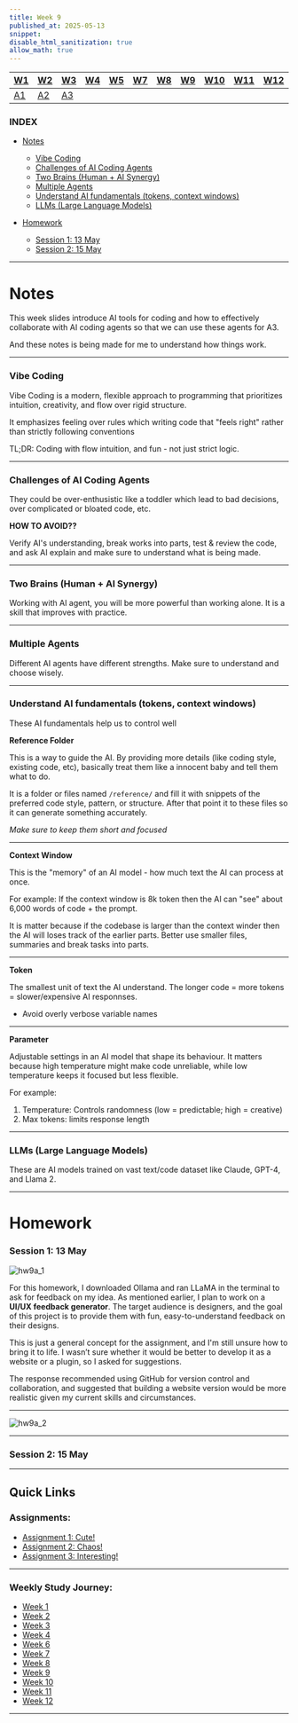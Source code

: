 ```yaml
---
title: Week 9
published_at: 2025-05-13
snippet:
disable_html_sanitization: true
allow_math: true
---
```


| [W1](https://waikei1-creative-co-63.deno.dev/week1) | [W2](https://waikei1-creative-co-63.deno.dev/week2) | [W3](https://waikei1-creative-co-63.deno.dev/week3) | [W4](https://waikei1-creative-co-63.deno.dev/week4) | [W5](https://waikei1-creative-co-63.deno.dev/week5) | [W7](https://waikei1-creative-co-63.deno.dev/week7) | [W8](https://waikei1-creative-co-63.deno.dev/week8) | [W9](https://waikei1-creative-co-63.deno.dev/week9) | [W10](https://waikei1-creative-co-63.deno.dev/week10) | [W11](https://waikei1-creative-co-63.deno.dev/week11) | [W12](https://waikei1-creative-co-63.deno.dev/week12) |
| --------------------------------------------------- | --------------------------------------------------- | --------------------------------------------------- | --------------------------------------------------- | --------------------------------------------------- | --------------------------------------------------- | --------------------------------------------------- | --------------------------------------------------- | ----------------------------------------------------- | ----------------------------------------------------- | ----------------------------------------------------- |
| [A1](https://waikei1-creative-co-63.deno.dev/A1)    | [A2](https://waikei1-creative-co-63.deno.dev/A2)    | [A3](https://waikei1-creative-co-63.deno.dev/A3)    |

### INDEX

- [Notes](https://waikei1-creative-co-63.deno.dev/week9#notes)

  - [Vibe Coding](https://waikei1-creative-co-63.deno.dev/week9#vibe-coding)
  - [Challenges of AI Coding Agents](https://waikei1-creative-co-63.deno.dev/week9#challenges-of-ai-coding-agents)
  - [Two Brains (Human + AI Synergy)](https://waikei1-creative-co-63.deno.dev/week9#two-brains-human--ai-synergy)
  - [Multiple Agents](https://waikei1-creative-co-63.deno.dev/week9#multiple-agents)
  - [Understand AI fundamentals (tokens, context windows)](https://waikei1-creative-co-63.deno.dev/week9#understand-ai-fundamentals-tokens-context-windows)
  - [LLMs (Large Language Models)](https://waikei1-creative-co-63.deno.dev/week9#llms-large-language-models)

- [Homework](https://waikei1-creative-co-63.deno.dev/week8#homework)

  - [Session 1: 13 May](https://waikei1-creative-co-63.deno.dev/week9#session-1-13-may)
  - [Session 2: 15 May](https://waikei1-creative-co-63.deno.dev/week9#session-2-15-may)

---

# Notes

This week slides introduce AI tools for coding and how to effectively collaborate with AI coding agents so that we can use these agents for A3.

And these notes is being made for me to understand how things work.

---

### Vibe Coding

Vibe Coding is a modern, flexible approach to programming that prioritizes intuition, creativity, and flow over rigid structure.

It emphasizes feeling over rules which writing code that "feels right" rather than strictly following conventions

TL;DR: Coding with flow intuition, and fun - not just strict logic.

---

### Challenges of AI Coding Agents

They could be over-enthusistic like a toddler which lead to bad decisions, over complicated or bloated code, etc.

**HOW TO AVOID??**

Verify AI's understanding, break works into parts, test & review the code, and ask AI explain and make sure to understand what is being made.

---

### Two Brains (Human + AI Synergy)

Working with AI agent, you will be more powerful than working alone. It is a skill that improves with practice.

---

### Multiple Agents

Different AI agents have different strengths. Make sure to understand and choose wisely.

---

### Understand AI fundamentals (tokens, context windows)

These AI fundamentals help us to control well

**Reference Folder**

This is a way to guide the AI. By providing more details (like coding style, existing code, etc), basically treat them like a innocent baby and tell them what to do.

It is a folder or files named `/reference/` and fill it with snippets of the preferred code style, pattern, or structure. After that point it to these files so it can generate something accurately.

_Make sure to keep them short and focused_

---

**Context Window**

This is the "memory" of an AI model - how much text the AI can process at once.

For example: If the context window is 8k token then the AI can "see" about 6,000 words of code + the prompt.

It is matter because if the codebase is larger than the context winder then the AI will loses track of the earlier parts. Better use smaller files, summaries and break tasks into parts.

---

**Token**

The smallest unit of text the AI understand. The longer code = more tokens = slower/expensive AI responnses.

- Avoid overly verbose variable names

---

**Parameter**

Adjustable settings in an AI model that shape its behaviour. It matters because high temperature might make code unreliable, while low temperature keeps it focused but less flexible.

For example:

1. Temperature: Controls randomness (low = predictable; high = creative)
2. Max tokens: limits response length

---

### LLMs (Large Language Models)

These are AI models trained on vast text/code dataset like Claude, GPT-4, and Llama 2.

---

# Homework

### Session 1: 13 May

![hw9a_1](/w09s1/hw9a_1.png)

For this homework, I downloaded Ollama and ran LLaMA in the terminal to ask for feedback on my idea. As mentioned earlier, I plan to work on a **UI/UX feedback generator**. The target audience is designers, and the goal of this project is to provide them with fun, easy-to-understand feedback on their designs.

This is just a general concept for the assignment, and I'm still unsure how to bring it to life. I wasn’t sure whether it would be better to develop it as a website or a plugin, so I asked for suggestions.

The response recommended using GitHub for version control and collaboration, and suggested that building a website version would be more realistic given my current skills and circumstances.

---

![hw9a_2](/w09s1/hw9a_2.png)

---

### Session 2: 15 May

---

## Quick Links

### Assignments:

- [Assignment 1: Cute!](https://waikei1-creative-co-63.deno.dev/A1)
- [Assignment 2: Chaos!](https://waikei1-creative-co-63.deno.dev/A2)
- [Assignment 3: Interesting!](https://waikei1-creative-co-63.deno.dev/A3)

---

### Weekly Study Journey:

- [Week 1](https://waikei1-creative-co-63.deno.dev/week1)
- [Week 2](https://waikei1-creative-co-63.deno.dev/week2)
- [Week 3](https://waikei1-creative-co-63.deno.dev/week3)
- [Week 4](https://waikei1-creative-co-63.deno.dev/week4)
- [Week 6](https://waikei1-creative-co-63.deno.dev/week6)
- [Week 7](https://waikei1-creative-co-63.deno.dev/week7)
- [Week 8](https://waikei1-creative-co-63.deno.dev/week8)
- [Week 9](https://waikei1-creative-co-63.deno.dev/week9)
- [Week 10](https://waikei1-creative-co-63.deno.dev/week10)
- [Week 11](https://waikei1-creative-co-63.deno.dev/week11)
- [Week 12](https://waikei1-creative-co-63.deno.dev/week12)

---
